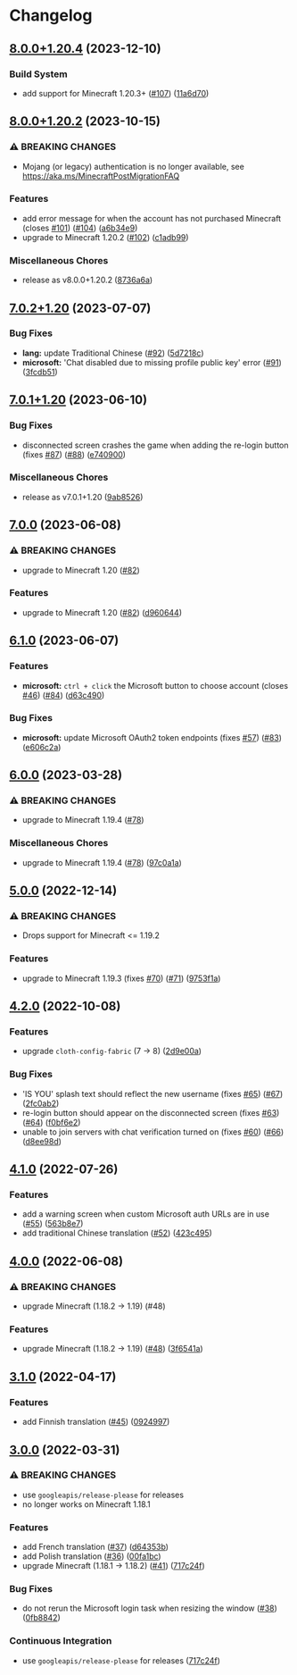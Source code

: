 # Changelog

## [8.0.0+1.20.4](https://github.com/axieum/authme/compare/v8.0.0+1.20.2...v8.0.0+1.20.4) (2023-12-10)


### Build System

* add support for Minecraft 1.20.3+ ([#107](https://github.com/axieum/authme/issues/107)) ([11a6d70](https://github.com/axieum/authme/commit/11a6d704d44e943a85aad01f8b089790e7ad364c))

## [8.0.0+1.20.2](https://github.com/axieum/authme/compare/v7.0.2+1.20...v8.0.0+1.20.2) (2023-10-15)


### ⚠ BREAKING CHANGES

* Mojang (or legacy) authentication is no longer available, see https://aka.ms/MinecraftPostMigrationFAQ

### Features

* add error message for when the account has not purchased Minecraft (closes [#101](https://github.com/axieum/authme/issues/101)) ([#104](https://github.com/axieum/authme/issues/104)) ([a6b34e9](https://github.com/axieum/authme/commit/a6b34e94f4a21452a319673497cce0097de2f367))
* upgrade to Minecraft 1.20.2 ([#102](https://github.com/axieum/authme/issues/102)) ([c1adb99](https://github.com/axieum/authme/commit/c1adb99e758bb1a12f61d1e8dadba3ce0c10ea7b))


### Miscellaneous Chores

* release as v8.0.0+1.20.2 ([8736a6a](https://github.com/axieum/authme/commit/8736a6a281c94f53bddf1133e6abff6d42820762))

## [7.0.2+1.20](https://github.com/axieum/authme/compare/v7.0.1+1.20...v7.0.2+1.20) (2023-07-07)


### Bug Fixes

* **lang:** update Traditional Chinese ([#92](https://github.com/axieum/authme/issues/92)) ([5d7218c](https://github.com/axieum/authme/commit/5d7218c2dcf4c735fe6ba79e148c24c2159c60cf))
* **microsoft:** 'Chat disabled due to missing profile public key' error ([#91](https://github.com/axieum/authme/issues/91)) ([3fcdb51](https://github.com/axieum/authme/commit/3fcdb51a65d2bdf5476f7c5e4be6aa566f452858))

## [7.0.1+1.20](https://github.com/axieum/authme/compare/v7.0.0...v7.0.1+1.20) (2023-06-10)


### Bug Fixes

* disconnected screen crashes the game when adding the re-login button (fixes [#87](https://github.com/axieum/authme/issues/87)) ([#88](https://github.com/axieum/authme/issues/88)) ([e740900](https://github.com/axieum/authme/commit/e740900ee8a8d75dd21ec6663b7cefbbbd0d6568))


### Miscellaneous Chores

* release as v7.0.1+1.20 ([9ab8526](https://github.com/axieum/authme/commit/9ab85267ffc02bab9c93b49c1376c38f95d55ffe))

## [7.0.0](https://github.com/axieum/authme/compare/v6.1.0...v7.0.0) (2023-06-08)


### ⚠ BREAKING CHANGES

* upgrade to Minecraft 1.20 ([#82](https://github.com/axieum/authme/issues/82))

### Features

* upgrade to Minecraft 1.20 ([#82](https://github.com/axieum/authme/issues/82)) ([d960644](https://github.com/axieum/authme/commit/d960644cabf45a08c9bdbbc927154a5d9ec939de))

## [6.1.0](https://github.com/axieum/authme/compare/v6.0.0...v6.1.0) (2023-06-07)


### Features

* **microsoft:** `ctrl + click` the Microsoft button to choose account (closes [#46](https://github.com/axieum/authme/issues/46)) ([#84](https://github.com/axieum/authme/issues/84)) ([d63c490](https://github.com/axieum/authme/commit/d63c490cdde4151f2508036c5cff2599dba199ae))


### Bug Fixes

* **microsoft:** update Microsoft OAuth2 token endpoints (fixes [#57](https://github.com/axieum/authme/issues/57)) ([#83](https://github.com/axieum/authme/issues/83)) ([e606c2a](https://github.com/axieum/authme/commit/e606c2ae7cbab004d90d1b06a2b6f81675454f27))

## [6.0.0](https://github.com/axieum/authme/compare/v5.0.0...v6.0.0) (2023-03-28)


### ⚠ BREAKING CHANGES

* upgrade to Minecraft 1.19.4 ([#78](https://github.com/axieum/authme/issues/78))

### Miscellaneous Chores

* upgrade to Minecraft 1.19.4 ([#78](https://github.com/axieum/authme/issues/78)) ([97c0a1a](https://github.com/axieum/authme/commit/97c0a1ad6a547a0718575bb7ba2f21956524e99c))

## [5.0.0](https://github.com/axieum/authme/compare/v4.2.0...v5.0.0) (2022-12-14)


### ⚠ BREAKING CHANGES

* Drops support for Minecraft <= 1.19.2

### Features

* upgrade to Minecraft 1.19.3 (fixes [#70](https://github.com/axieum/authme/issues/70)) ([#71](https://github.com/axieum/authme/issues/71)) ([9753f1a](https://github.com/axieum/authme/commit/9753f1ac8b5de8a0adec7b369e69845a699e56a6))

## [4.2.0](https://github.com/axieum/authme/compare/v4.1.0...v4.2.0) (2022-10-08)


### Features

* upgrade `cloth-config-fabric` (7 -> 8) ([2d9e00a](https://github.com/axieum/authme/commit/2d9e00a3bfaf251a6cce3b432580b805ea0f0d6d))


### Bug Fixes

* 'IS YOU' splash text should reflect the new username (fixes [#65](https://github.com/axieum/authme/issues/65)) ([#67](https://github.com/axieum/authme/issues/67)) ([2fc0ab2](https://github.com/axieum/authme/commit/2fc0ab2c060dc91814814d0dcef1839e4dcd2531))
* re-login button should appear on the disconnected screen (fixes [#63](https://github.com/axieum/authme/issues/63)) ([#64](https://github.com/axieum/authme/issues/64)) ([f0bf6e2](https://github.com/axieum/authme/commit/f0bf6e28564cbdf834123be502f05972de9059c3))
* unable to join servers with chat verification turned on (fixes [#60](https://github.com/axieum/authme/issues/60)) ([#66](https://github.com/axieum/authme/issues/66)) ([d8ee98d](https://github.com/axieum/authme/commit/d8ee98d081754f864735544390b7c773c31723df))

## [4.1.0](https://github.com/axieum/authme/compare/v4.0.0...v4.1.0) (2022-07-26)


### Features

* add a warning screen when custom Microsoft auth URLs are in use ([#55](https://github.com/axieum/authme/issues/55)) ([563b8e7](https://github.com/axieum/authme/commit/563b8e721923727e1621ae191d90430fcced4013))
* add traditional Chinese translation ([#52](https://github.com/axieum/authme/issues/52)) ([423c495](https://github.com/axieum/authme/commit/423c4955c4394fba4f0840cc93bff6103c348b5d))

## [4.0.0](https://github.com/axieum/authme/compare/v3.1.0...v4.0.0) (2022-06-08)


### ⚠ BREAKING CHANGES

* upgrade Minecraft (1.18.2 -> 1.19) (#48)

### Features

* upgrade Minecraft (1.18.2 -> 1.19) ([#48](https://github.com/axieum/authme/issues/48)) ([3f6541a](https://github.com/axieum/authme/commit/3f6541ae38eb44f07d9193d2cc1ee24da8701216))

## [3.1.0](https://github.com/axieum/authme/compare/v3.0.0...v3.1.0) (2022-04-17)


### Features

* add Finnish translation ([#45](https://github.com/axieum/authme/issues/45)) ([0924997](https://github.com/axieum/authme/commit/092499713c03526f50f5c20c360443c0fa679acb))

## [3.0.0](https://github.com/axieum/authme/compare/v2.2.0...v3.0.0) (2022-03-31)


### ⚠ BREAKING CHANGES

* use `googleapis/release-please` for releases
* no longer works on Minecraft 1.18.1

### Features

* add French translation ([#37](https://github.com/axieum/authme/issues/37)) ([d64353b](https://github.com/axieum/authme/commit/d64353bd757b550b865365a6486c033bcb4ca536))
* add Polish translation ([#36](https://github.com/axieum/authme/issues/36)) ([00fa1bc](https://github.com/axieum/authme/commit/00fa1bc7be2b3d195e912d6569acf1ce24d8f10e))
* upgrade Minecraft (1.18.1 -> 1.18.2) ([#41](https://github.com/axieum/authme/issues/41)) ([717c24f](https://github.com/axieum/authme/commit/717c24ff2d47362b32bead6f38bf003820149b8a))


### Bug Fixes

* do not rerun the Microsoft login task when resizing the window ([#38](https://github.com/axieum/authme/issues/38)) ([0fb8842](https://github.com/axieum/authme/commit/0fb8842e59312864994d50e9007e5d9adc5a6a7e))


### Continuous Integration

* use `googleapis/release-please` for releases ([717c24f](https://github.com/axieum/authme/commit/717c24ff2d47362b32bead6f38bf003820149b8a))

